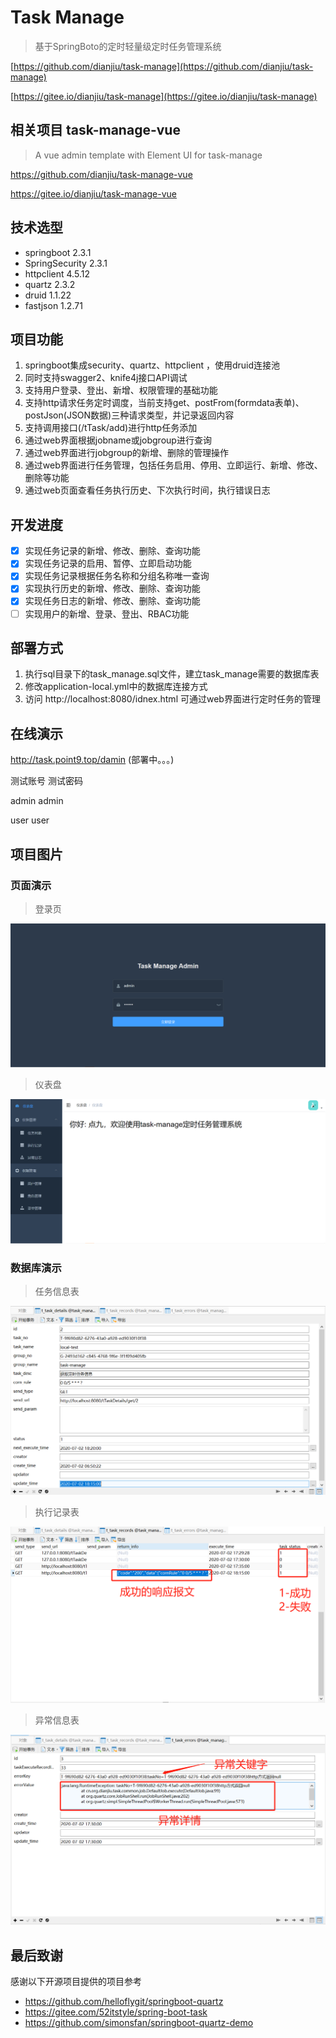 # Task Manage
 
> 基于SpringBoto的定时轻量级定时任务管理系统

[https://github.com/dianjiu/task-manage](https://github.com/dianjiu/task-manage)

[https://gitee.io/dianjiu/task-manage](https://gitee.io/dianjiu/task-manage)

## 相关项目 task-manage-vue

> A vue admin template with Element UI for task-manage

https://github.com/dianjiu/task-manage-vue

https://gitee.io/dianjiu/task-manage-vue

## 技术选型
- springboot 2.3.1
- SpringSecurity 2.3.1
- httpclient 4.5.12
- quartz 2.3.2
- druid 1.1.22
- fastjson 1.2.71

## 项目功能
1. springboot集成security、quartz、httpclient ，使用druid连接池 
2. 同时支持swagger2、knife4j接口API调试
3. 支持用户登录、登出、新增、权限管理的基础功能
4. 支持http请求任务定时调度，当前支持get、postFrom(formdata表单)、postJson(JSON数据)三种请求类型，并记录返回内容
5. 支持调用接口(/tTask/add)进行http任务添加 
6. 通过web界面根据jobname或jobgroup进行查询
7. 通过web界面进行jobgroup的新增、删除的管理操作
8. 通过web界面进行任务管理，包括任务启用、停用、立即运行、新增、修改、删除等功能
9. 通过web页面查看任务执行历史、下次执行时间，执行错误日志

## 开发进度

- [x] 实现任务记录的新增、修改、删除、查询功能
- [x] 实现任务记录的启用、暂停、立即启动功能
- [x] 实现任务记录根据任务名称和分组名称唯一查询
- [x] 实现执行历史的新增、修改、删除、查询功能
- [x] 实现任务日志的新增、修改、删除、查询功能
- [ ] 实现用户的新增、登录、登出、RBAC功能

## 部署方式
1. 执行sql目录下的task_manage.sql文件，建立task_manage需要的数据库表  
2. 修改application-local.yml中的数据库连接方式
3. 访问 http://localhost:8080/idnex.html 可通过web界面进行定时任务的管理

## 在线演示

http://task.point9.top/damin   (部署中。。。)

测试账号  	测试密码

admin 		admin

user 		user

## 项目图片

### 页面演示
> 登录页

![登录页](./data/img/login.png)

> 仪表盘

![仪表盘](./data/img/dashboard.png)

### 数据库演示

> 任务信息表

![t_task_details](./data/img/t_task_details.png)

> 执行记录表

![t_task_records](./data/img/t_task_records.png)

> 异常信息表

![t_task_error](./data/img/t_task_error.png)

## 最后致谢
感谢以下开源项目提供的项目参考
- https://github.com/helloflygit/springboot-quartz
- https://gitee.com/52itstyle/spring-boot-task
- https://github.com/simonsfan/springboot-quartz-demo

